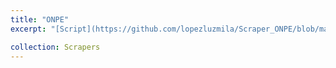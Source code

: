 ```yaml
---
title: "ONPE"
excerpt: "[Script](https://github.com/lopezluzmila/Scraper_ONPE/blob/main/Scraper_ONPE.ipynb): I scraped the website of the National Office of Electoral Processes (ONPE) to obtain the foreign results of the General Elections 2021 process, in order to consolidate all the information in a single DataFrame and export in an Excel file."

collection: Scrapers
---
```


